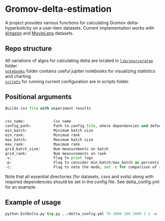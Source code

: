 # Gromov-delta-estimation
A project provides various functions for calculating Gromov delta-hyperbolicity on a user-item datasets.
Current implementation works with [Amazon](https://jmcauley.ucsd.edu/data/amazon/) and [MovieLens](http://files.grouplens.org/datasets/movielens/) datasets.

## Repo structure
All variations of algos for calculating delta are located in [`lib/source/algo`](./lib/source/algo) folder.<br>
[`notebooks`](./notebooks/) folder contains useful jupiter notebooks for visualizing statistics and charting.<br>[`scripts`](./scripts/) for running current configuration are in scripts folder.

## Positional arguments
```python
Builds csv file with experiment results 


csv_name:             Csv name
config_path:          Path to config file, where dependencies and default parameters are stored
min_batch:            Minimum batch size
min_rank:             Minimum rank
max_batch:            Maximum batch size
max_rank:             Maximum rank 
grid_batch_size:      Num measurements on batch
grid_rank:            Num measurements on rank
-v:                   Flag to print logs
-p:                   Flag to consider min_batch/max_batch as percents
-c:                   Flag to note the mode, set -c for comparison of realisations

```
Note that all essential directories (for datasets, csvs and svds) along with required dependencies should be set in the config file. See delta_config.yml for an example.

## Example of usage
```python
python EstDelta.py try.py ../delta_config.yml 70 3000 100 3000 3 1 -v -p
```



